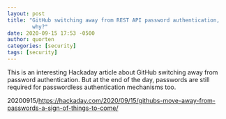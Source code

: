 ```yaml
---
layout: post
title: "GitHub switching away from REST API password authentication,
        why?"
date: 2020-09-15 17:53 -0500
author: quorten
categories: [security]
tags: [security]
---
```


This is an interesting Hackaday article about GitHub switching away
from password authentication.  But at the end of the day, passwords
are still required for passwordless authentication mechanisms too.

20200915/https://hackaday.com/2020/09/15/githubs-move-away-from-passwords-a-sign-of-things-to-come/

